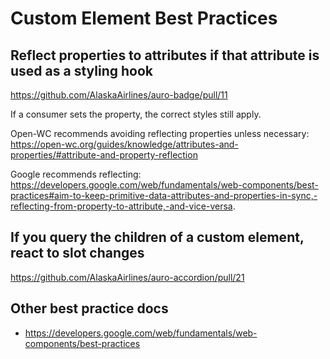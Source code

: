 # Custom Element Best Practices

## Reflect properties to attributes if that attribute is used as a styling hook

https://github.com/AlaskaAirlines/auro-badge/pull/11

If a consumer sets the property, the correct styles still apply.

Open-WC recommends avoiding reflecting properties unless necessary: https://open-wc.org/guides/knowledge/attributes-and-properties/#attribute-and-property-reflection

Google recommends reflecting: https://developers.google.com/web/fundamentals/web-components/best-practices#aim-to-keep-primitive-data-attributes-and-properties-in-sync,-reflecting-from-property-to-attribute,-and-vice-versa.

## If you query the children of a custom element, react to slot changes

https://github.com/AlaskaAirlines/auro-accordion/pull/21


## Other best practice docs
- https://developers.google.com/web/fundamentals/web-components/best-practices
